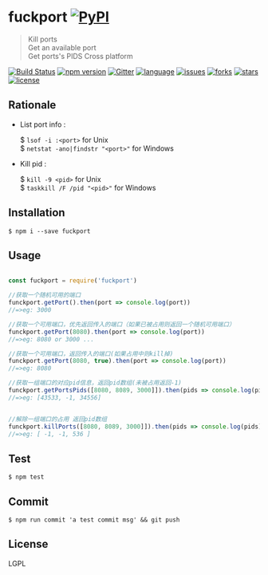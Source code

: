 # fuckport [![PyPI](https://img.shields.io/pypi/status/Django.svg?style=plastic)](https://github.com/uv-w/fuckport)
> Kill ports  
> Get an available port  
> Get ports's PIDS
>Cross platform

[![Build Status](https://travis-ci.org/uv-w/fuckport.svg?branch=master)](https://travis-ci.org/uv-w/fuckport)
[![npm version](https://badge.fury.io/js/fuckport.svg)](https://badge.fury.io/js/fuckport)
[![Gitter](https://badges.gitter.im/JoinChat.svg)](https://gitter.im/fuckport/Lobby)  [![language](https://img.shields.io/badge/language-node-blue.svg)](https://img.shields.io/badge/language-swift-orange.svg)
[![issues](https://img.shields.io/github/issues/uv-w/fuckport.svg)](https://github.com/uv-w/fuckport/issues)
[![forks](https://img.shields.io/github/forks/uv-w/fuckport.svg)](https://github.com/uv-w/fuckport/network)
[![stars](https://img.shields.io/github/stars/uv-w/fuckport.svg)](https://github.com/uv-w/fuckport/stargazers)
[![license](https://img.shields.io/badge/license-GPL-blue.svg)](https://raw.githubusercontent.com/uv-w/fuckport/master/LICENSE)

## Rationale

* List port info :  

	$ `lsof -i :<port>` for Unix  
	$ `netstat -ano|findstr "<port>"` for Windows

* Kill pid :  

  $ `kill -9 <pid>` for Unix  
	$ `taskkill /F /pid "<pid>"` for Windows


## Installation

	$ npm i --save fuckport

## Usage

```js

const fuckport = require('fuckport')

//获取一个随机可用的端口
funckport.getPort().then(port => console.log(port))
//=>eg: 3000

//获取一个可用端口，优先返回传入的端口（如果已被占用则返回一个随机可用端口）
funckport.getPort(8080).then(port => console.log(port))
//=>eg: 8080 or 3000 ...

//获取一个可用端口，返回传入的端口(如果占用中则kill掉)
funckport.getPort(8080, true).then(port => console.log(port))
//=>eg: 8080

//获取一组端口的对应pid信息，返回pid数组(未被占用返回-1)
funckport.getPortsPids([8080, 8089, 3000]]).then(pids => console.log(pids))
//=>eg: [43533, -1, 34556]


//解除一组端口的占用 返回pid数组
funckport.killPorts([8080, 8089, 3000]]).then(pids => console.log(pids))
//=>eg: [ -1, -1, 536 ]
```
## Test
	$ npm test

## Commit
	$ npm run commit 'a test commit msg' && git push

## License
LGPL
